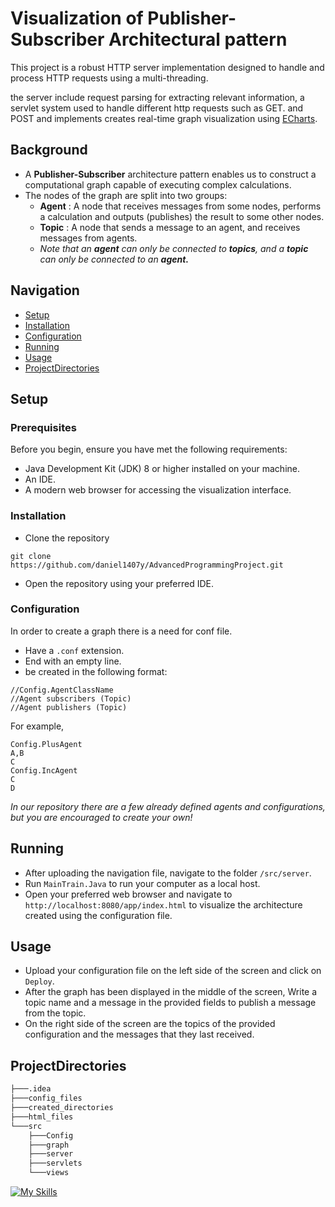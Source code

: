 # Visualization of Publisher-Subscriber Architectural pattern

This project is a robust HTTP server implementation designed to handle and process HTTP requests using a multi-threading.

the server include request parsing for extracting relevant information, a servlet system used to handle different http requests 
such as GET. and POST and implements  creates real-time graph visualization using [ECharts](https://echarts.apache.org/en/index.html).


## Background
- A  **Publisher-Subscriber** architecture pattern enables us to construct a computational graph capable of executing complex calculations.
- The nodes of the graph are split into two groups:
  - **Agent** : A node that receives messages from some nodes, performs a calculation and outputs (publishes) the result to some other nodes.
  - **Topic** : A node that sends a message to an agent, and receives messages from agents.
  - *Note that an **agent** can only be connected to **topics**, and a **topic**  can only be connected  to an **agent.***

## Navigation
* [Setup](#Setup)
* [Installation](#installation)
* [Configuration](#Configuration)
* [Running](#Running)
* [Usage](#Usage)
* [ProjectDirectories](#ProjectDirectories)

## Setup
### Prerequisites
Before you begin, ensure you have met the following requirements:
- Java Development Kit (JDK) 8 or higher installed on your machine.
- An IDE.
- A modern web browser for accessing the visualization interface.


### Installation
- Clone the repository
```
git clone https://github.com/daniel1407y/AdvancedProgrammingProject.git
```
- Open the repository using your preferred IDE.

### Configuration
In order to create a graph there is a need for conf file.
- Have a `.conf` extension.
- End with an empty line.
- be created in the following format:
```
//Config.AgentClassName
//Agent subscribers (Topic)
//Agent publishers (Topic)
```

For example,
```
Config.PlusAgent
A,B
C
Config.IncAgent
C
D

```

*In our repository there are a few already defined agents and configurations, but you are encouraged to create your own!*


## Running
- After uploading the navigation file, navigate to the folder `/src/server`.
- Run `MainTrain.Java` to run your computer as a local host.
- Open your preferred web browser and navigate to `http://localhost:8080/app/index.html` to visualize the architecture created using the configuration file.

##  Usage
- Upload your configuration file on the left side of the screen and click on `Deploy`.
- After the graph has been displayed in the middle of the screen, Write a topic name and a message in the provided fields to publish a message from the topic.
- On the right side  of the screen are the topics of the provided configuration and the messages that they last received.


## ProjectDirectories
```bash
├───.idea
├───config_files
├───created_directories
├───html_files
└───src
    ├───Config
    ├───graph
    ├───server
    ├───servlets
    └───views
```

[![My Skills](https://skillicons.dev/icons?i=java,js,html,css)](https://skillicons.dev)
